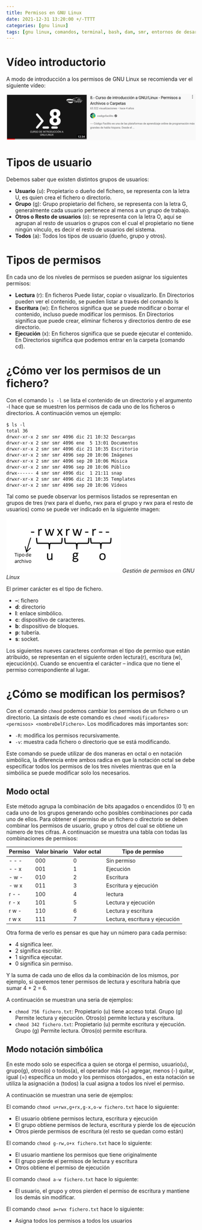```yaml
---
title: Permisos en GNU Linux
date: 2021-12-31 13:20:00 +/-TTTT
categories: [gnu linux]
tags: [gnu linux, comandos, terminal, bash, dam, smr, entornos de desarrollo, seguridad informática, servicios en red]     # TAG names should always be lowercase
---
```


# Vídeo introductorio

A modo de introducción a los permisos de GNU Linux se recomienda ver el siguiente vídeo:

[![8.- Curso de introducción a GNU/Linux - Permisos a Archivos o Carpetas (YouTube)](/assets/img/2022-01-05-permisos-gnu-linux/video.png)](https://www.youtube.com/watch?v=cETtDZQWLYg)

# Tipos de usuario

Debemos saber que existen distintos grupos de usuarios:

- **Usuario** (u): Propietario o dueño del fichero, se representa con la letra U, es quien crea el fichero o directorio.
- **Grupo** (g): Grupo propietario del fichero, se representa con la letra G, generalmente cada usuario pertenece al menos a un grupo de trabajo.
- **Otros o Resto de usuarios** (o): se representa con la letra O, aquí se agrupan al resto de usuarios o grupos con el cual el propietario no tiene ningún vínculo, es decir el resto de usuarios del sistema.
- **Todos** (a): Todos los tipos de usuario (dueño, grupo y otros).

# Tipos de permisos

En cada uno de los niveles de permisos se pueden asignar los siguientes permisos:
- **Lectura** (r): En ficheros Puede listar, copiar o visualizarlo. En Directorios pueden ver el contenido, se pueden listar a través del comando ls
- **Escritura** (w): En ficheros significa que se puede modificar o borrar el contenido, incluso puede modificar los permisos. En Directorios significa que puede crear, eliminar ficheros y directorios dentro de ese directorio.
- **Ejecución** (x): En ficheros significa que se puede ejecutar el contenido. En Directorios significa que podemos entrar en la carpeta (comando cd).

# ¿Cómo ver los permisos de un fichero?

Con el comando `ls -l` se lista el contenido de un directorio y el argumento -l hace que se muestren los permisos de cada uno de los ficheros o directorios. A continuación vemos un ejemplo:

```console
$ ls -l
total 36
drwxr-xr-x 2 smr smr 4096 dic 21 10:32 Descargas
drwxr-xr-x 2 smr smr 4096 ene  5 13:01 Documentos
drwxr-xr-x 2 smr smr 4096 dic 21 10:35 Escritorio
drwxr-xr-x 2 smr smr 4096 sep 20 10:06 Imágenes
drwxr-xr-x 2 smr smr 4096 sep 20 10:06 Música
drwxr-xr-x 2 smr smr 4096 sep 20 10:06 Público
drwx------ 4 smr smr 4096 dic  1 21:11 snap
drwxr-xr-x 2 smr smr 4096 dic 21 10:35 Templates
drwxr-xr-x 2 smr smr 4096 sep 20 10:06 Vídeos
```

Tal como se puede observar los permisos listados se representan en grupos de tres (rwx para el dueño, rwx para el grupo y rwx para el resto de usuarios) como se puede ver indicado en la siguiente imagen:

![Gestión de permisos en GNU Linux](/assets/img/2022-01-05-permisos-gnu-linux/gestion-de-permisos-linux.png)
_Gestión de permisos en GNU Linux_

El primer carácter es el tipo de fichero.

- **–**: fichero
- **d**: directorio
- **l**: enlace simbólico.
- **c**: dispositivo de caracteres.
- **b**: dispositivo de bloques.
- **p**: tubería.
- **s**: socket.

Los siguientes nueves caracteres conforman el tipo de permiso que están atribuido, se representan en el siguiente orden lectura(r), escritura (w), ejecución(x). Cuando se encuentra el carácter – indica que no tiene el permiso correspondiente al lugar.

# ¿Cómo se modifican los permisos?

Con el comando `chmod` podemos cambiar los permisos de un fichero o un directorio. La sintaxis de este comando es `chmod <modificadores> <permisos> <nombreDelFichero>`. Los modificadores más importantes son:

- `-R`: modifica los permisos recursivamente.
- `-v`: muestra cada fichero o directorio que se está modificando.

Este comando se puede utilizar de dos maneras en octal o en notación simbólica, la diferencia entre ambos radica en que la notación octal se debe especificar todos los permisos de los tres niveles mientras que en la simbólica se puede modificar solo los necesarios.

## Modo octal

Este método agrupa la combinación de bits apagados o encendidos (0 1) en cada uno de los grupos generando ocho posibles combinaciones por cada uno de ellos.
Para obtener el permiso de un fichero o directorio se deben combinar los permisos de usuario, grupo y otros del cual se obtiene un número de tres cifras.
A continuación se muestra una tabla con todas las combinaciones de permisos:

| Permiso   | Valor binario | Valor octal | Tipo de permiso                |
|-----------|---------------|-------------|--------------------------------|
|   - - -   |      000      |      0      | Sin permiso                    |
|   - - x   |      001      |      1      | Ejecución                      |
|   - w -   |      010      |      2      | Escritura                      |
|   - w x   |      011      |      3      | Escritura y ejecución          |
|   r - -   |      100      |      4      | lectura                        |
|   r - x   |      101      |      5      | Lectura y ejecución            |
|   r w -   |      110      |      6      | Lectura y escritura            |
|   r w x   |      111      |      7      | Lectura, escritura y ejecución |

Otra forma de verlo es pensar es que hay un número para cada permiso:

- 4 significa leer.
- 2 significa escribir.
- 1 significa ejecutar.
- 0 significa sin permiso.

Y la suma de cada uno de ellos da la combinación de los mismos, por ejemplo, si queremos tener permisos de lectura y escritura habría que sumar 4 + 2 = 6.

A continuación se muestran una seria de ejemplos:

- `chmod 756 fichero.txt`: Propietario (u) tiene acceso total. Grupo (g) Permite lectura y ejecución. Otros(o) permite lectura y escritura.
- `chmod 342 fichero.txt`: Propietario (u) permite escritura y ejecución. Grupo (g) Permite lectura. Otros(o) permite escritura.

## Modo notación simbólica

En este modo solo se especifica a quien se otorga el permiso, usuario(u), grupo(g), otros(o) o todos(a), el operador más (+) agregar, menos (-) quitar, igual (=) específica un modo y los permisos otorgados., en esta notación se utiliza la asignación a (todos) la cual asigna a todos los nivel el permiso.

A continuación se muestran una serie de ejemplos:

El comando `chmod u+rwx,g+rx,g-x,o-w fichero.txt` hace lo siguiente:

- El usuario obtiene permisos lectura, escritura y ejecución
- El grupo obtiene permisos de lectura, escritura y pierde los de ejecución
- Otros pierde permisos de escritura (el resto se quedan como están)


El comando `chmod g-rw,o+x fichero.txt` hace lo siguiente:

- El usuario mantiene los permisos que tiene originalmente
- El grupo pierde el permisos de lectura y escritura
- Otros obtiene el permiso de ejecución

El comando `chmod a-w fichero.txt` hace lo siguiente:

- El usuario, el grupo y otros pierden el permiso de escritura y mantiene los demás sin modificar.

El comando `chmod a=rwx fichero.txt` hace lo siguiente:

- Asigna todos los permisos a todos los usuarios
